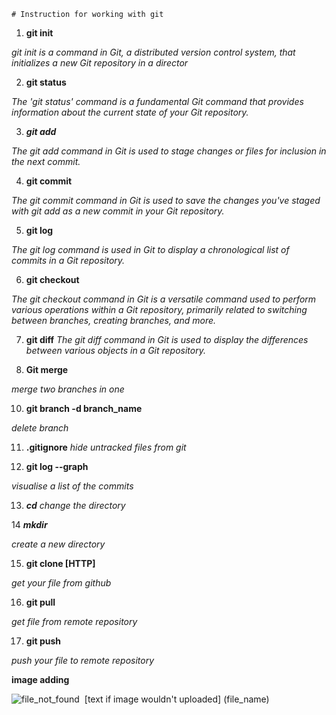     # Instruction for working with git

1. **git init**

*git init is a command in Git, a distributed version control system, that initializes a new Git repository in a director*

2. **git status**

*The 'git status' command is a fundamental Git command that provides information about the current state of your Git repository.*

3. ***git add***

*The git add command in Git is used to stage changes or files for inclusion in the next commit.*

4. **git commit**

*The git commit command in Git is used to save the changes you've staged with git add as a new commit in your Git repository.*

5. **git log**

*The git log command is used in Git to display a chronological list of commits in a Git repository.*

6. **git checkout**

*The git checkout command in Git is a versatile command used to perform various operations within a Git repository, primarily related to switching between branches, creating branches, and more.*

7. **git diff**
*The git diff command in Git is used to display the differences between various objects in a Git repository.*

9. **Git merge**

*merge two branches in one*

10. **git branch -d branch_name**

*delete branch*

11. **.gitignore**
*hide untracked files from git*

12. **git log --graph**

*visualise a list of the commits*

13. ***cd***
*change the directory*

14 ***mkdir***

*create a new directory*

15. **git clone [HTTP]**

*get your file from github*

16. **git pull**

*get file from remote repository*

17. **git push**

*push your file to remote repository*


**image adding**

![file_not_found](image.jpg)
![]()
[text if image wouldn't uploaded] (file_name)
